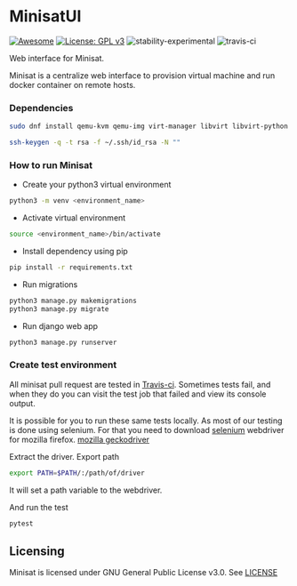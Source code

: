 # MinisatUI
[![Awesome](https://cdn.rawgit.com/sindresorhus/awesome/d7305f38d29fed78fa85652e3a63e154dd8e8829/media/badge.svg)](https://github.com/sindresorhus/awesome)
[![License: GPL v3](https://img.shields.io/badge/License-GPL%20v3-blue.svg)](https://www.gnu.org/licenses/gpl-3.0)
![stability-experimental](https://img.shields.io/badge/stability-experimental-orange.svg)
![travis-ci](https://travis-ci.org/miniSat/Minisat.svg?branch=master)

Web interface for Minisat.

Minisat is a centralize web interface to provision virtual machine and run docker container on remote hosts.

### Dependencies
```sh
sudo dnf install qemu-kvm qemu-img virt-manager libvirt libvirt-python libvirt-client virt-install virt-viewer -y
```

```sh
ssh-keygen -q -t rsa -f ~/.ssh/id_rsa -N "" 
```

### How to run Minisat
- Create your python3 virtual environment
```sh
python3 -m venv <environment_name>
```
- Activate virtual environment
```sh
source <environment_name>/bin/activate
```
- Install dependency using pip
```sh
pip install -r requirements.txt
```
- Run migrations
```sh
python3 manage.py makemigrations
python3 manage.py migrate
```
- Run django web app
```sh
python3 manage.py runserver 
```

### Create test environment
All minisat pull request are tested in [Travis-ci](https://travis-ci.org/miniSat/minisat). Sometimes tests fail, and when they do you can visit the test job that failed and view its console output. 

It is possible for you to run these same tests locally. As most of our testing is done using selenium. For that you need to download [selenium](http://www.seleniumhq.org/) webdriver for mozilla firefox. [mozilla geckodriver](https://github.com/mozilla/geckodriver/releases) 

Extract the driver. 
Export path 
```sh
export PATH=$PATH/:/path/of/driver
```
It will set a path variable to the webdriver.

And run the test
```sh
pytest
```

## Licensing
Minisat is licensed under GNU General Public License v3.0. See [LICENSE](https://github.com/miniSat/minisat/blob/master/LICENSE/)
